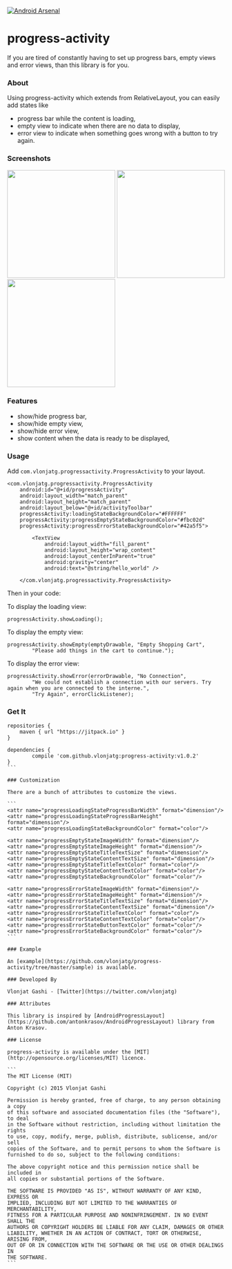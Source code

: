 [![Android Arsenal](https://img.shields.io/badge/Android%20Arsenal-progress--activity-green.svg?style=flat)](https://android-arsenal.com/details/1/2386)

# progress-activity

If you are tired of constantly having to set up progress bars, empty views and error views, than this library is for you.

### About

Using progress-activity which extends from RelativeLayout, you can easily add states like

- progress bar while the content is loading,
- empty view to indicate when there are no data to display,
- error view to indicate when something goes wrong with a button to try again.

### Screenshots

<img src="http://i.imgur.com/oEsvKDc.png" width="250">
<img src="http://i.imgur.com/VLqt4tS.png" width="250">
<img src="http://i.imgur.com/zJY7WIS.png" width="250">

### Features

- show/hide progress bar,
- show/hide empty view,
- show/hide error view,
- show content when the data is ready to be displayed,

### Usage

Add ```com.vlonjatg.progressactivity.ProgressActivity``` to your layout.

```
<com.vlonjatg.progressactivity.ProgressActivity
	android:id="@+id/progressActivity"
    android:layout_width="match_parent"
	android:layout_height="match_parent"
    android:layout_below="@+id/activityToolbar"
    progressActivity:loadingStateBackgroundColor="#FFFFFF"
    progressActivity:progressEmptyStateBackgroundColor="#fbc02d"
    progressActivity:progressErrorStateBackgroundColor="#42a5f5">

        <TextView
            android:layout_width="fill_parent"
            android:layout_height="wrap_content"
            android:layout_centerInParent="true"
            android:gravity="center"
            android:text="@string/hello_world" />

    </com.vlonjatg.progressactivity.ProgressActivity>
```

Then in your code:

To display the loading view:

```
progressActivity.showLoading();
```

To display the empty view:

```
progressActivity.showEmpty(emptyDrawable, "Empty Shopping Cart", 
		"Please add things in the cart to continue.");
``` 

To display the error view:

```
progressActivity.showError(errorDrawable, "No Connection",
		"We could not establish a connection with our servers. Try again when you are connected to the interne.",
        "Try Again", errorClickListener);
``` 

### Get It

````
repositories {
    maven { url "https://jitpack.io" }
}

dependencies {
        compile 'com.github.vlonjatg:progress-activity:v1.0.2'
}
```

### Customization

There are a bunch of attributes to customize the views.

```
<attr name="progressLoadingStateProgressBarWidth" format="dimension"/>
<attr name="progressLoadingStateProgressBarHeight" format="dimension"/>
<attr name="progressLoadingStateBackgroundColor" format="color"/>

<attr name="progressEmptyStateImageWidth" format="dimension"/>
<attr name="progressEmptyStateImageHeight" format="dimension"/>
<attr name="progressEmptyStateTitleTextSize" format="dimension"/>
<attr name="progressEmptyStateContentTextSize" format="dimension"/>
<attr name="progressEmptyStateTitleTextColor" format="color"/>
<attr name="progressEmptyStateContentTextColor" format="color"/>
<attr name="progressEmptyStateBackgroundColor" format="color"/>

<attr name="progressErrorStateImageWidth" format="dimension"/>
<attr name="progressErrorStateImageHeight" format="dimension"/>
<attr name="progressErrorStateTitleTextSize" format="dimension"/>
<attr name="progressErrorStateContentTextSize" format="dimension"/>
<attr name="progressErrorStateTitleTextColor" format="color"/>
<attr name="progressErrorStateContentTextColor" format="color"/>
<attr name="progressErrorStateButtonTextColor" format="color"/>
<attr name="progressErrorStateBackgroundColor" format="color"/>
```

### Example

An [example](https://github.com/vlonjatg/progress-activity/tree/master/sample) is available.

### Developed By

Vlonjat Gashi - [Twitter](https://twitter.com/vlonjatg)

### Attributes

This library is inspired by [AndroidProgressLayout](https://github.com/antonkrasov/AndroidProgressLayout) library from Anton Krasov.

### License

progress-activity is available under the [MIT](http://opensource.org/licenses/MIT) licence.

```
The MIT License (MIT)

Copyright (c) 2015 Vlonjat Gashi

Permission is hereby granted, free of charge, to any person obtaining a copy
of this software and associated documentation files (the "Software"), to deal
in the Software without restriction, including without limitation the rights
to use, copy, modify, merge, publish, distribute, sublicense, and/or sell
copies of the Software, and to permit persons to whom the Software is
furnished to do so, subject to the following conditions:

The above copyright notice and this permission notice shall be included in
all copies or substantial portions of the Software.

THE SOFTWARE IS PROVIDED "AS IS", WITHOUT WARRANTY OF ANY KIND, EXPRESS OR
IMPLIED, INCLUDING BUT NOT LIMITED TO THE WARRANTIES OF MERCHANTABILITY,
FITNESS FOR A PARTICULAR PURPOSE AND NONINFRINGEMENT. IN NO EVENT SHALL THE
AUTHORS OR COPYRIGHT HOLDERS BE LIABLE FOR ANY CLAIM, DAMAGES OR OTHER
LIABILITY, WHETHER IN AN ACTION OF CONTRACT, TORT OR OTHERWISE, ARISING FROM,
OUT OF OR IN CONNECTION WITH THE SOFTWARE OR THE USE OR OTHER DEALINGS IN
THE SOFTWARE.
```
